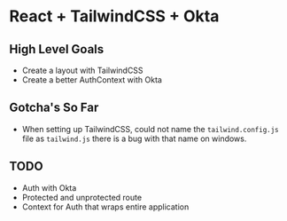 # React + TailwindCSS + Okta

## High Level Goals

* Create a layout with TailwindCSS
* Create a better AuthContext with Okta

## Gotcha's So Far

* When setting up TailwindCSS, could not name the `tailwind.config.js` file as `tailwind.js` there is a bug with that name on windows.

## TODO

* Auth with Okta
* Protected and unprotected route
* Context for Auth that wraps entire application
